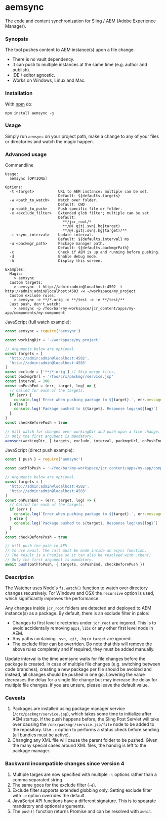 aemsync
=======

The code and content synchronization for Sling / AEM (Adobe Experience Manager).

### Synopsis

The tool pushes content to AEM instance(s) upon a file change.
* There is no vault dependency.
* It can push to multiple instances at the same time (e.g. author and publish).
* IDE / editor agnostic.
* Works on Windows, Linux and Mac.

### Installation

With [npm](http://npmjs.org) do:

```
npm install aemsync -g
```

### Usage

Simply run `aemsync` on your project path, make a change to any of your files or directories and watch the magic happen.

### Advanced usage

Commandline
```
Usage:
  aemsync [OPTIONS]

Options:
  -t <target>           URL to AEM instance; multiple can be set.
                        Default: ${defaults.targets}
  -w <path_to_watch>    Watch over folder.
                        Default: CWD
  -p <path_to_push>     Push specific file or folder.
  -e <exclude_filter>   Extended glob filter; multiple can be set.
                        Default:
                          **/jcr_root/*
                          **/@(.git|.svn|.hg|target)
                          **/@(.git|.svn|.hg|target)/**
  -i <sync_interval>    Update interval.
                        Default: ${defaults.interval} ms
  -u <packmgr_path>     Package manager path.
                        Default: ${defaults.packmgrPath}
  -c                    Check if AEM is up and running before pushing.
  -d                    Enable debug mode.
  -h                    Display this screen.

Examples:
  Magic:
    > aemsync
  Custom targets:
    > aemsync -t http://admin:admin@localhost:4502 -t http://admin:admin@localhost:4503 -w ~/workspace/my_project
  Custom exclude rules:
    > aemsync -e **/*.orig -e **/test -e -e **/test/**
  Just push, don't watch:
    > aemsync -p /foo/bar/my-workspace/jcr_content/apps/my-app/components/my-component
```

JavaScript (full watch example):
```JavaScript
const aemsync = require('aemsync')

const workingDir = '~/workspace/my_project'

// Arguments below are optional.
const targets = [
  'http://admin:admin@localhost:4502',
  'http://admin:admin@localhost:4503'
]
const exclude = ['**/*.orig'] // Skip merge files.
const packmgrUrl = '/foo/crx/packmgr/service.jsp'
const interval = 300
const onPushEnd = (err, target, log) => {
  // Called for each of the targets.
  if (err) {
    console.log(`Error when pushing package to ${target}.`, err.message)
  } else {
    console.log(`Package pushed to ${target}. Response log:\n${log}`)
  }
}
const checkBeforePush = true

// Will watch for changes over workingDir and push upon a file change.
// Only the first argument is mandatory.
aemsync(workingDir, { targets, exclude, interval, packmgrUrl, onPushEnd, checkBeforePush })
```

JavaScript (direct push example):
```JavaScript
const { push } = require('aemsync')

const pathToPush = '~/foo/bar/my-workspace/jcr_content/apps/my-app/components/my-component'

// Arguments below are optional.
const targets = [
  'http://admin:admin@localhost:4502',
  'http://admin:admin@localhost:4503'
]
const onPushEnd = (err, target, log) => {
  // Called for each of the targets.
  if (err) {
    console.log(`Error when pushing package to ${target}.`, err.message)
  } else {
    console.log(`Package pushed to ${target}. Response log:\n${log}`)
  }
}
const checkBeforePush = true

// Will push the path to AEM.
// To use await, the call must be made inside an async function.
// The result is a Promise so it can also be resolved with .then().
// Only the first argument is mandatory.
await push(pathToPush, { targets, onPushEnd, checkBeforePush })
```

### Description

The Watcher uses Node's `fs.watch()` function to watch over directory changes recursively. For Windows and OSX the `recursive` option is used, which significantly improves the performance.

Any changes inside `jcr_root` folders are detected and deployed to AEM instance(s) as a package. By default, there is an exclude filter in palce:
* Changes to first level directories under `jcr_root` are ingored. This is to avoid accidentally removing `apps`, `libs` or any other first level node in AEM.
* Any paths containing `.svn`, `.git`, `.hg` or `target` are ignored.
* The exclude filter can be overriden. Do note that this will remove the above rules completely and if required, they must be added manually.

Update interval is the time aemsync waits for file changes before the package is created. In case of multiple file changes (e.g. switching between code branches), creating a new package per file should be avoided and instead, all changes should be pushed in one go. Lowering the value decreases the delay for a single file change but may increase the delay for multiple file changes. If you are unsure, please leave the default value.

### Caveats

1. Packages are installed using package manager service (`/crx/packmgr/service.jsp`), which takes some time to initialize after AEM startup. If the push happens before, the Sling Post Servlet will take over causing the `/crx/packmgr/service.jsp/file` node to be added to the repository. Use `-c` option to performs a status check before sending (all bundles must be active).
2. Changing any XML file will cause the parent folder to be pushed. Given the many special cases around XML files, the handlig is left to the package manager.

### Backward incompatible changes since version 4

1. Multiple targes are now specified with multiple `-t` options rather than a comma separated string.
2. The same goes for the exclude filter (`-e`).
3. Exclude filter supports extended globbing only. Setting exclude filter with `-e` option overrides the default.
4. JavaScript API functions have a different signature. This is to spearate mandatory and optional arguments.
5. The `push()` function returns Promise and can be resolved with `await`.
